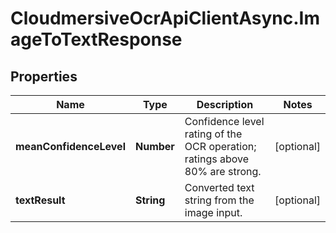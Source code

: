 # CloudmersiveOcrApiClientAsync.ImageToTextResponse

## Properties
Name | Type | Description | Notes
------------ | ------------- | ------------- | -------------
**meanConfidenceLevel** | **Number** | Confidence level rating of the OCR operation; ratings above 80% are strong. | [optional] 
**textResult** | **String** | Converted text string from the image input. | [optional] 


